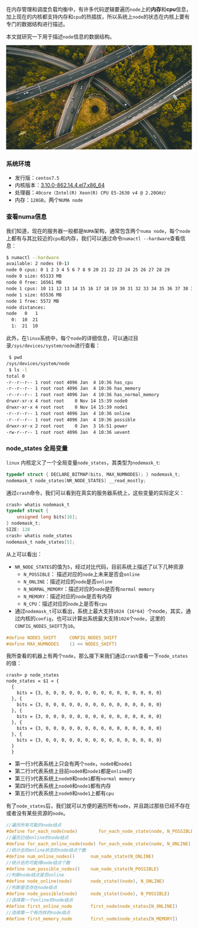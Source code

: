 
在内存管理和调度负载均衡中，有许多代码逻辑要遍历`node`上的**内存**和**cpu**信息，加上现在的内核都支持内存和`cpu`的热插拔，所以系统上`node`的状态在内核上要有专门的数据结构进行描述。

本文就研究一下用于描述`node`信息的数据结构。

<!--more-->

![](./pic.jpg "")

### 系统环境

* 发行版：`centos7.5`
* 内核版本：[3.10.0-862.14.4.el7.x86_64](http://vault.centos.org/7.5.1804/updates/Source/SPackages/kernel-3.10.0-862.14.4.el7.src.rpm)
* 处理器：`40core（Intel(R) Xeon(R) CPU E5-2630 v4 @ 2.20GHz）`
* 内存：`128GB`，两个`NUMA node`

### 查看numa信息

我们知道，现在的服务器一般都是`NUMA`架构，通常包含两个`numa node`，每个`node`上都有与其比较近的`cpu`和内存，我们可以通过命令`numactl --hardware`查看信息：

```bash
$ numactl --hardware
available: 2 nodes (0-1)
node 0 cpus: 0 1 2 3 4 5 6 7 8 9 20 21 22 23 24 25 26 27 28 29
node 0 size: 65133 MB
node 0 free: 16561 MB
node 1 cpus: 10 11 12 13 14 15 16 17 18 19 30 31 32 33 34 35 36 37 38 39
node 1 size: 65536 MB
node 1 free: 5572 MB
node distances:
node   0   1 
  0:  10  21 
  1:  21  10 
```

此外，在`linux`系统中，每个`node`的详细信息，可以通过目录`/sys/devices/system/node`进行查看：

```bash
 $ pwd
/sys/devices/system/node
 $ ls -l
total 0
-r--r--r-- 1 root root 4096 Jan  4 10:36 has_cpu
-r--r--r-- 1 root root 4096 Jan  4 10:36 has_memory
-r--r--r-- 1 root root 4096 Jan  4 10:36 has_normal_memory
drwxr-xr-x 4 root root    0 Nov 14 15:39 node0
drwxr-xr-x 4 root root    0 Nov 14 15:39 node1
-r--r--r-- 1 root root 4096 Jan  4 10:36 online
-r--r--r-- 1 root root 4096 Jan  4 10:36 possible
drwxr-xr-x 2 root root    0 Jan  3 16:51 power
-rw-r--r-- 1 root root 4096 Jan  4 10:36 uevent
```

### node_states 全局变量

`linux` 内核定义了一个全局变量`node_states`，其类型为`nodemask_t`:

```c
typedef struct { DECLARE_BITMAP(bits, MAX_NUMNODES); } nodemask_t;
nodemask_t node_states[NR_NODE_STATES] __read_mostly;
```

通过`crash`命令，我们可以看到在真实的服务器系统上，这些变量的实际定义：

```c
crash> whatis nodemask_t
typedef struct {
    unsigned long bits[16];
} nodemask_t;
SIZE: 128
crash> whatis node_states
nodemask_t node_states[5];
```

从上可以看出：

* `NR_NODE_STATES`的值为`5`，经过对比代码，目前系统上描述了以下几种资源
	* `N_POSSIBLE`： 描述对应的`node`上未来是否会`online`
	* `N_ONLINE`：描述对应的`node`是否`online`
	* `N_NORMAL_MEMORY`：描述对应的`node`是否有`normal memory`
	* `N_MEMORY`：描述对应的`node`是否有内存
	* `N_CPU`：描述对应的`node`上是否有`cpu`
* 通过`nodemask_t`可以看出，系统上最大支持`1024`（`16*64`）个node，其实，通过内核的`config`，也可以计算出系统最大支持`1024`个`node`，这里的`CONFIG_NODES_SHIFT`为`10`。

```c
#define NODES_SHIFT     CONFIG_NODES_SHIFT
#define MAX_NUMNODES    (1 << NODES_SHIFT)
```

我所查看的机器上有两个`node`，那么接下来我们通过`crash`查看一下`node_states`的值：

```
crash> p node_states
node_states = $1 = {
  {
    bits = {3, 0, 0, 0, 0, 0, 0, 0, 0, 0, 0, 0, 0, 0, 0, 0}
  }, {
    bits = {3, 0, 0, 0, 0, 0, 0, 0, 0, 0, 0, 0, 0, 0, 0, 0}
  }, {
    bits = {3, 0, 0, 0, 0, 0, 0, 0, 0, 0, 0, 0, 0, 0, 0, 0}
  }, {
    bits = {3, 0, 0, 0, 0, 0, 0, 0, 0, 0, 0, 0, 0, 0, 0, 0}
  }, {
    bits = {3, 0, 0, 0, 0, 0, 0, 0, 0, 0, 0, 0, 0, 0, 0, 0}
  }
  }
```
* 第一行`3`代表系统上只会有两个`node`，`node0`和`node1`
* 第二行`3`代表系统上目前`node0`和`node1`都是`online`的
* 第三行`3`代表系统上`node0`和`node1`都有`normal memory`
* 第四行`3`代表系统上`node0`和`node1`都有内存
* 第五行`3`代表系统上`node0`和`node1`上都有`cpu`


有了`node_states`后，我们就可以方便的遍历所有`node`，并且跳过那些已经不存在或者没有某些资源的`node`。

```c
//遍历所有可能的node结点
#define for_each_node(node)        for_each_node_state(node, N_POSSIBLE)
//遍历已经online的node结点
#define for_each_online_node(node) for_each_node_state(node, N_ONLINE)
//统计总的online状态的node结点个数
#define num_online_nodes()      num_node_state(N_ONLINE)
//统计总的可能得node结点个数
#define num_possible_nodes()    num_node_state(N_POSSIBLE)
//判断node结点是否online
#define node_online(node)       node_state((node), N_ONLINE)
//判断是否存在node结点
#define node_possible(node)     node_state((node), N_POSSIBLE)
//选择第一个online的node结点
#define first_online_node       first_node(node_states[N_ONLINE])
//选择第一个有内存的node结点
#define first_memory_node       first_node(node_states[N_MEMORY])
```
